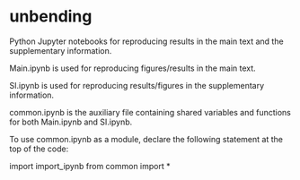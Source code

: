 # unbending
Python Jupyter notebooks for reproducing results in the main text and the supplementary information.

Main.ipynb is used for reproducing figures/results in the main text.

SI.ipynb is used for reproducing results/figures in the supplementary information.

common.ipynb is the auxiliary file containing shared variables and functions for both Main.ipynb and SI.ipynb. 

To use common.ipynb as a module, declare the following statement at the top of the code:

import import_ipynb
from common import *
